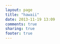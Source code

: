 ```yaml
---
layout: page
title: "hawaii"
date: 2013-11-19 13:09
comments: true
sharing: true
footer: true
---
```

